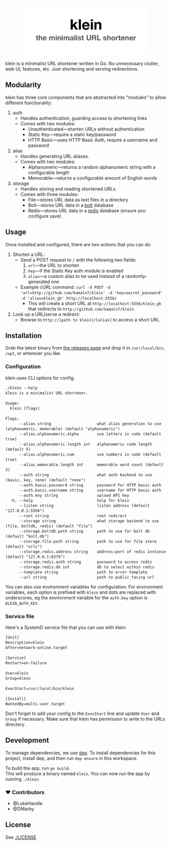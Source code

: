 <p align="center">
  <img src="/klein.png" alt="klein logo" width="386" />
</p>

klein is a minimalist URL shortener written in Go. No unnecessary clutter, web UI, features, etc. Just shortening and serving redirections.

## Modularity

klein has three core components that are abstracted into "modules" to allow different functionality:

1. auth
   * Handles authentication, guarding access to shortening links
   * Comes with two modules:
     * Unauthenticated—shorten URLs without authentication
     * Static Key—require a static key/password
     * HTTP Basic—uses HTTP Basic Auth, require a username and password
2. alias
   * Handles generating URL aliases.
   * Comes with two modules:
     * Alphanumeric—returns a random alphanumeric string with a configurable length
     * Memorable—returns a configurable amount of English words
3. storage
   * Handles storing and reading shortened URLs.
   * Comes with three modules:
     * File—stores URL data as text files in a directory
     * Bolt—stores URL data in a [bolt](https://github.com/boltdb/bolt) database
     * Redis—stores URL data in a [redis](https://redis.io/) database (ensure you configure save)

## Usage

Once installed and configured, there are two actions that you can do:

1. Shorten a URL:
   * Send a POST request to `/` with the following two fields:
     1. `url`—the URL to shorten
     2. `key`—if the Static Key auth module is enabled
     3. `alias`—a custom alias to be used instead of a randomly-generated one
   * Example cURL command: `curl -X POST -d 'url=http://github.com/kamaln7/klein' -d 'key=secret_password' -d 'alias=klein_gh' http://localhost:5556/`
     * This will create a short URL at `http://localhost:5556/klein_gh` that redirects to `http://github.com/kamaln7/klein`.
2. Look up a URL/serve a redirect:
   * Browse to `http://[path to klein]/[alias]` to access a short URL.

## Installation

Grab the latest binary from [the releases page](https://github.com/kamaln7/klein/releases) and drop it in `/usr/local/bin`, `/opt`, or wherever you like.

### Configuration

klein uses CLI options for config.

```
./klein --help
klein is a minimalist URL shortener.

Usage:
  klein [flags]

Flags:
      --alias string                    what alias generation to use (alphanumeric, memorable) (default "alphanumeric")
      --alias.alphanumeric.alpha        use letters in code (default true)
      --alias.alphanumeric.length int   alphanumeric code length (default 5)
      --alias.alphanumeric.num          use numbers in code (default true)
      --alias.memorable.length int      memorable word count (default 3)
      --auth string                     what auth backend to use (basic, key, none) (default "none")
      --auth.basic.password string      password for HTTP basic auth
      --auth.basic.username string      username for HTTP basic auth
      --auth.key string                 upload API key
  -h, --help                            help for klein
      --listen string                   listen address (default "127.0.0.1:5556")
      --root string                     root redirect
      --storage string                  what storage backend to use (file, boltdb, redis) (default "file")
      --storage.boltdb.path string      path to use for bolt db (default "bolt.db")
      --storage.file.path string        path to use for file store (default "urls")
      --storage.redis.address string    address:port of redis instance (default "127.0.0.1:6379")
      --storage.redis.auth string       password to access redis
      --storage.redis.db int            db to select within redis
      --template string                 path to error template
      --url string                      path to public facing url
```

You can also use environment variables for configuration.
For environment variables, each option is prefixed with `klein` and dots are replaced with underscores, eg the environment variable for the `auth.key` option is `KLEIN_AUTH_KEY`.

### Service file

Here's a SystemD service file that you can use with klein:

```
[Unit]
Description=klein
After=network-online.target

[Service]
Restart=on-failure

User=klein
Group=klein

ExecStart=/usr/local/bin/klein

[Install]
WantedBy=multi-user.target
```

Don't forget to add your config to the `ExecStart` line and update `User` and `Group` if necessary. Make sure that klein has permission to write to the URLs directory.

## Development
To manage dependencies, we use [dep](https://github.com/golang/dep).
To install dependencies for this project, install dep, and then run `dep ensure` in this workspace.

To build the app, run `go build`.  
This will produce a binary named `klein`. You can now run the app by running `./klein`

### ❤️ Contributors

- @LukeHandle
- @DMarby

## License

See [./LICENSE](/LICENSE)

